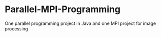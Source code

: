 # Parallel-MPI-Programming
One parallel programming project in Java and one MPI project for image processing

